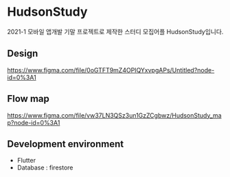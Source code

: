 # HudsonStudy
2021-1 모바일 앱개발 기말 프로젝트로 제작한 스터디 모집어플 HudsonStudy입니다.

## Design
https://www.figma.com/file/0oGTFT9mZ4OPIQYxvpgAPs/Untitled?node-id=0%3A1
## Flow map
https://www.figma.com/file/vw37LN3QSz3un1GzZCgbwz/HudsonStudy_map?node-id=0%3A1
## Development environment
- Flutter
- Database : firestore
